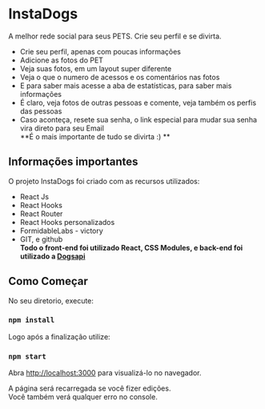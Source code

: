 # InstaDogs

A melhor rede social para seus PETS. Crie seu perfil e se divirta.
- Crie seu perfil, apenas com poucas informações
- Adicione as fotos do PET
- Veja suas fotos, em um layout super diferente
- Veja o que o numero de acessos e os comentários nas fotos
- E para saber mais acesse a aba de estatísticas, para saber mais informações
- É claro, veja fotos de outras pessoas e comente, veja também os perfis das pessoas
- Caso aconteça, resete sua senha, o link especial para mudar sua senha vira direto para seu Email \
**É o mais importante de tudo se divirta :) **

## Informações importantes

O projeto InstaDogs foi criado com as recursos utilizados: 
- React Js
- React Hooks
- React Router 
- React Hooks personalizados
- FormidableLabs - victory  
- GIT, e github \
**Todo o front-end foi utilizado React, CSS Modules, e back-end foi utilizado a [Dogsapi](https://dogsapi.origamid.dev/json)**

## Como Começar

No seu diretorio, execute:

### `npm install`

Logo após a finalização utilize:

### `npm start`

Abra [http://localhost:3000](http://localhost:3000) para visualizá-lo no navegador.

A página será recarregada se você fizer edições. \
Você também verá qualquer erro no console.

